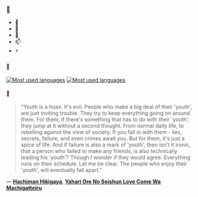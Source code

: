 ### 👋

- 🔭
- 🌱
- 💬
- 📫
- ⚡

#### 🧏

[![Most used languages](https://github-readme-stats-aynah.vercel.app/api/top-langs/?username=aynh&theme=solarized-dark&langs_count=6&layout=compact&hide_title=true)](https://github.com/anuraghazra/github-readme-stats#gh-dark-mode-only)
[![Most used languages](https://github-readme-stats-aynah.vercel.app/api/top-langs/?username=aynh&theme=solarized-light&langs_count=6&layout=compact&hide_title=true)](https://github.com/anuraghazra/github-readme-stats#gh-light-mode-only)

#### 💬

> "Youth is a hoax. It's evil. People who make a big deal of their 'youth', are just inviting trouble. They try to keep everything going on around them. For them, if there's something that has to do with their 'youth', they jump at it without a second thought. From normal daily life, to rebelling against the view of society. If you fall in with them - lies, secrets, failure, and even crimes await you. But for them, it's just a spice of life. And if failure is also a mark of 'youth', then isn't it ironic, that a person who failed to make any friends, is also technically leading his 'youth'? Though I wonder if they would agree. Everything runs on their schedule. Let me be clear. The people who enjoy their 'youth', will eventually fall apart."

&mdash; [**Hachiman Hikigaya**](https://myanimelist.net/character.php?q=Hachiman%20Hikigaya&cat=character), [**Yahari Ore No Seishun Love Come Wa Machigatteiru**](https://myanimelist.net/search/all?q=Yahari%20Ore%20No%20Seishun%20Love%20Come%20Wa%20Machigatteiru&cat=all)
